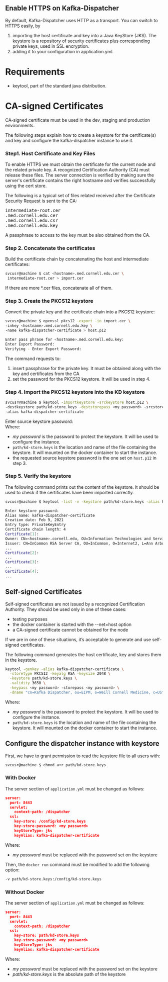 Enable HTTPS on Kafka-Dispatcher 
--
By default, Kafka-Dispatcher uses HTTP as a transport. 
You can switch to HTTPS easily, by 
1) importing the host certificate and key into a Java KeyStore (JKS).
The keystore is a repository of security certificates plus corresponding private keys, used in SSL encryption. 
2) adding it to your configuration in application.yml. 

# Requirements
* keytool, part of the standard java distribution.

# CA-signed Certificates
CA-signed certificate must be used in the dev, staging and production environments.

The following steps explain how to create a keystore for the certificate(s) and key and configure 
the kafka-dispatcher instance to use it. 

### Step1. Host Certificate and Key Files

To enable HTTPS we must obtain the certificate for the current node and the related private key. A recognized Certification Authority (CA) must release these files. 
The server connection is verified by making sure the server's certificate contains the right hostname and verifies successfully using the cert store.

The following is a typical set of files related received after the Certificate Security Request is sent to the CA:
<pre>
intermediate-root.cer
<hostname>.med.cornell.edu.cer
<hostname>.med.cornell.edu.csr
<hostname>.med.cornell.edu.key
</pre>
A passphrase to access to the key must be also obtained from the CA.

### Step 2. Concatenate the certificates

Build the certificate chain by concatenating the host and intermediate certificates:

````bash
svcusr@machine $ cat <hostname>.med.cornell.edu.cer \
 intermediate-root.cer > import.cer
````
If there are more *.cer files, concatenate all of them.

### Step 3. Create the PKCS12 keystore

Convert the private key and the certificate chain into a PKCS12 keystore:

````bash
svcusr@machine $ openssl pkcs12 -export -in import.cer \
-inkey <hostname>.med.cornell.edu.key \
-name kafka-dispatcher-certificate > host.p12

Enter pass phrase for <hostname>.med.cornell.edu.key:
Enter Export Password:
Verifying - Enter Export Password:

````
The command requests to:
1. insert passphrase for the private key. It must be obtained along with the key and certificates from the CA
2. set the password for the PKCS12 keystore. It will be used in step 4.

### Step 4. Import the PKCS12 keystore into the KD keystore

````bash
svcusr@machine $ keytool -importkeystore -srckeystore host.p12 \
-destkeystore path/kd-store.keys -deststorepass <my password> -srcstoretype pkcs12 \
-alias kafka-dispatcher-certificate
````
Enter source keystore password:  
Where: 

 * _my password_ is the password to protect the keystore. It will be used to configure the instance.
 * <code>path/kd-store.keys</code> is the location and name of the file containing the keystore. 
It will mounted on the docker container to start the instance.
* the requested source keystore password is the one set on <code>host.p12</code> in step 3.

### Step 5. Verify the keystore

The following command prints out the content of the keystore. It should be used to check if the certificates have been imported correctly.

````bash
svcusr@machine $ keytool -list -v -keystore path/kd-store.keys -alias kafka-dispatcher-certificate

Enter keystore password:  
Alias name: kafka-dispatcher-certificate
Creation date: Feb 9, 2021
Entry type: PrivateKeyEntry
Certificate chain length: 4
Certificate[1]:
Owner: CN=<hostname>.cornell.edu, OU=Information Technologies and Services, O=Weill Cornell Medical College, STREET=1300 York Avenue, L=New York, ST=New York, OID.2.5.4.17=10065, C=US
Issuer: CN=InCommon RSA Server CA, OU=InCommon, O=Internet2, L=Ann Arbor, ST=MI, C=US
...
Certificate[2]:
...
Certificate[3]:
...
Certificate[4]:
...
````

## Self-signed Certificates
Self-signed certificates are not issued by a recognized Certification Authority. 
They should be used only in one of these cases:
* testing purposes
* the docker container is started with the --net=host option
* a CA-signed certificate cannot be obtained for the node

If we are in one of these situations, it’s acceptable to generate and use self-signed certificates.  

The following command generates the host certificate, key and stores them in the keystore.

````bash
keytool -genkey -alias kafka-dispatcher-certificate \
  -storetype PKCS12 -keyalg RSA -keysize 2048 \
  -keystore path/kd-store.keys \
  -validity 3650 \
  -keypass <my password> -storepass <my password> \
  -dname "cn=Kafka Dispatcher, ou=EIPM, o=Weill Cornell Medicine, c=US"
````
Where: 

* _my password_ is the password to protect the keystore. It will be used to configure the instance.
* <code>path/kd-store.keys</code> is the location and name of the file containing the keystore. It will mounted on the docker container to start the instance.

## Configure the dispatcher instance with keystore
First, we have to grant permission to read the keystore file to all users with:
````bash
svcusr@machine $ chmod a+r path/kd-store.keys
````
### With Docker
The server section of <code>application.yml</code> must be changed as follows:
````json
server:
  port: 8443
  servlet:
    context-path: /dispatcher
  ssl:
    key-store: /config/kd-store.keys
    key-store-password: <my password>
    keyStoreType: jks
    keyAlias: kafka-dispatcher-certificate
````
Where:
* _my password_ must be replaced with the password set on the keystore

Then, the <code>docker run</code> command must be modified to add the following option:
````bash
-v path/kd-store.keys:/config/kd-store.keys
````
### Without Docker
The server section of <code>application.yml</code> must be changed as follows:
````json
server:
  port: 8443
  servlet:
    context-path: /dispatcher
  ssl:
    key-store: path/kd-store.keys
    key-store-password: <my password>
    keyStoreType: jks
    keyAlias: kafka-dispatcher-certificate
````
Where:
* _my password_ must be replaced with the password set on the keystore
* _path/kd-store.keys_ is the absolute path of the keystore
